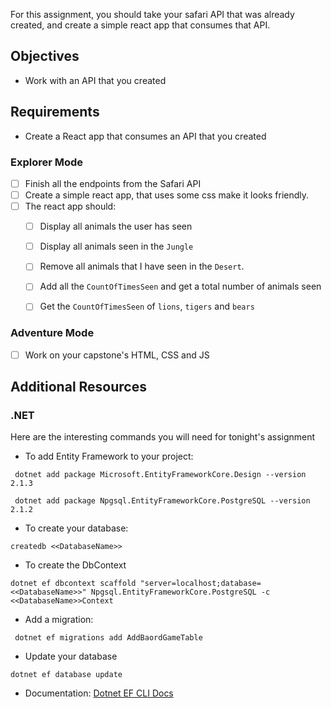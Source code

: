 
For this assignment, you should take your safari API that was already created, and create a simple react app that consumes that API. 


## Objectives

* Work with an API that you created

## Requirements

* Create a React app that consumes an API that you created


### Explorer Mode

* [ ] Finish all the endpoints from the Safari API
* [ ] Create a simple react app, that uses some css make it looks friendly. 
* [ ] The react app should:  
    * [ ] Display all animals the user has seen
    * [ ] Display all animals seen in the `Jungle`
    * [ ] Remove all animals that I have seen in the `Desert`. 
    * [ ] Add all the `CountOfTimesSeen` and get a total number of animals seen
    * [ ] Get the `CountOfTimesSeen` of `lions`, `tigers` and `bears`
    


### Adventure Mode

* [ ] Work on your capstone's HTML, CSS and JS

## Additional Resources

### .NET 

Here are the interesting commands you will need for tonight's assignment

- To add Entity Framework to your project: 
``` 
 dotnet add package Microsoft.EntityFrameworkCore.Design --version 2.1.3

 dotnet add package Npgsql.EntityFrameworkCore.PostgreSQL --version 2.1.2
 ```

 - To create your database:
 ```
 createdb <<DatabaseName>>
 ```

 - To create the DbContext
 ```
 dotnet ef dbcontext scaffold "server=localhost;database=<<DatabaseName>>" Npgsql.EntityFrameworkCore.PostgreSQL -c <<DatabaseName>>Context

```

- Add a migration:
```
 dotnet ef migrations add AddBaordGameTable
```

- Update your database
```
dotnet ef database update  
```

 - Documentation: [Dotnet EF CLI Docs](https://docs.microsoft.com/en-us/ef/core/miscellaneous/cli/dotnet)

